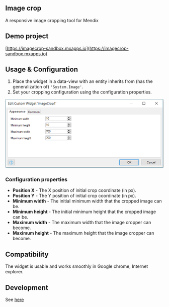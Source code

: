 ## Image crop
A responsive image cropping tool for Mendix

## Demo project
[https://imagecrop-sandbox.mxapps.io](https://imagecrop-sandbox.mxapps.io)

## Usage & Configuration
1. Place the widget in a data-view with an entity inherits from (has the generalization of) `'System.Image'`.
2. Set your cropping configuration using the configuration properties.
 
![Apprearance](/assets/Appearance.PNG)

### Configuration properties
* **Position X** - The X position of initial crop coordinate (in px).
* **Position Y** - The Y position of initial crop coordinate (in px).
* **Minimum width** - The initial minimum width that the cropped image can be.
* **Minimum height** - The initial minimum height that the cropped image can be.
* **Maximum width** - The maximum width that the image cropper can become.
* **Maximum height** - The maximum height that the image cropper can become.

## Compatibility
The widget is usable and works smoothly in Google chrome, Internet explorer. 

## Development  
See [here](/development.md)
